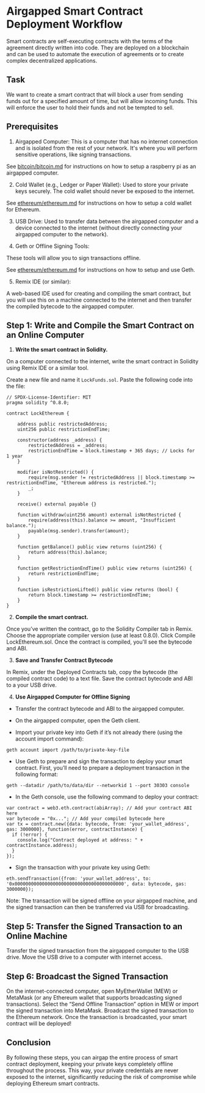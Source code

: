 # Airgapped Smart Contract Deployment Workflow

Smart contracts are self-executing contracts with the terms of the agreement directly written into code. 
They are deployed on a blockchain and can be used to automate the execution of agreements or to create complex decentralized applications.

## Task 

We want to create a smart contract that will block a user from sending funds out for a specified amount of time,
but will allow incoming funds. This will enforce the user to hold their funds and not be tempted to sell. 

## Prerequisites

1. Airgapped Computer: 
This is a computer that has no internet connection and is isolated from the rest of your network. It's where you will perform sensitive operations, like signing transactions.

See [bitcoin/bitcoin.md](bitcoin/bitcoin.md) for instructions on how to setup a raspberry pi as an airgapped computer.

2. Cold Wallet (e.g., Ledger or Paper Wallet): 
Used to store your private keys securely. The cold wallet should never be exposed to the internet.

See [ethereum/ethereum.md](ethereum/ethereum.md) for instructions on how to setup a cold wallet for Ethereum.

3. USB Drive: 
Used to transfer data between the airgapped computer and a device connected to the internet (without directly connecting your airgapped computer to the network).

4. Geth or Offline Signing Tools: 

These tools will allow you to sign transactions offline.

See [ethereum/ethereum.md](ethereum/ethereum.md) for instructions on how to setup and use Geth.

5. Remix IDE (or similar): 

A web-based IDE used for creating and compiling the smart contract, but you will use this on a machine connected to the internet and then transfer the compiled bytecode to the airgapped computer.

## Step 1: Write and Compile the Smart Contract on an Online Computer

1. **Write the smart contract in Solidity.**

On a computer connected to the internet, write the smart contract in Solidity using Remix IDE or a similar tool.

Create a new file and name it `LockFunds.sol`. Paste the following code into the file:

```
// SPDX-License-Identifier: MIT
pragma solidity ^0.8.0;

contract LockEthereum {

    address public restrictedAddress;
    uint256 public restrictionEndTime;

    constructor(address _address) {
        restrictedAddress = _address;
        restrictionEndTime = block.timestamp + 365 days; // Locks for 1 year
    }

    modifier isNotRestricted() {
        require(msg.sender != restrictedAddress || block.timestamp >= restrictionEndTime, "Ethereum address is restricted.");
        _;
    }

    receive() external payable {}

    function withdraw(uint256 amount) external isNotRestricted {
        require(address(this).balance >= amount, "Insufficient balance.");
        payable(msg.sender).transfer(amount);
    }

    function getBalance() public view returns (uint256) {
        return address(this).balance;
    }

    function getRestrictionEndTime() public view returns (uint256) {
        return restrictionEndTime;
    }

    function isRestrictionLifted() public view returns (bool) {
        return block.timestamp >= restrictionEndTime;
    }
}
```

2. **Compile the smart contract.**

Once you’ve written the contract, go to the Solidity Compiler tab in Remix. Choose the appropriate compiler version (use at least 0.8.0).
Click Compile LockEthereum.sol. Once the contract is compiled, you'll see the bytecode and ABI.


3. **Save and Transfer Contract Bytecode**

In Remix, under the Deployed Contracts tab, copy the bytecode (the compiled contract code) to a text file.
Save the contract bytecode and ABI to a your USB drive. 

4. **Use Airgapped Computer for Offline Signing**

- Transfer the contract bytecode and ABI to the airgapped computer. 

- On the airgapped computer, open the Geth client.

- Import your private key into Geth if it’s not already there (using the account import command):

```
geth account import /path/to/private-key-file
```

- Use Geth to prepare and sign the transaction to deploy your smart contract. First, you’ll need to prepare a deployment transaction in the following format:

```
geth --datadir /path/to/data/dir --networkid 1 --port 30303 console
```

- In the Geth console, use the following command to deploy your contract:

```
var contract = web3.eth.contract(abiArray); // Add your contract ABI here
var bytecode = "0x..."; // Add your compiled bytecode here
var tx = contract.new({data: bytecode, from: 'your_wallet_address', gas: 3000000}, function(error, contractInstance) {
  if (!error) {
    console.log("Contract deployed at address: " + contractInstance.address);
  }
});
```

- Sign the transaction with your private key using Geth:

```
eth.sendTransaction({from: 'your_wallet_address', to: '0x0000000000000000000000000000000000000000', data: bytecode, gas: 3000000});
```

Note: The transaction will be signed offline on your airgapped machine, and the signed transaction can then be transferred via USB for broadcasting.

## Step 5: Transfer the Signed Transaction to an Online Machine

Transfer the signed transaction from the airgapped computer to the USB drive.
Move the USB drive to a computer with internet access.

## Step 6: Broadcast the Signed Transaction

On the internet-connected computer, open MyEtherWallet (MEW) or MetaMask (or any Ethereum wallet that supports broadcasting signed transactions).
Select the “Send Offline Transaction” option in MEW or import the signed transaction into MetaMask.
Broadcast the signed transaction to the Ethereum network.
Once the transaction is broadcasted, your smart contract will be deployed!

## Conclusion

By following these steps, you can airgap the entire process of smart contract deployment, keeping your private keys completely offline throughout the process. This way, your private credentials are never exposed to the internet, significantly reducing the risk of compromise while deploying Ethereum smart contracts.

